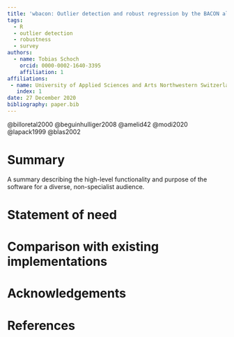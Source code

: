 ```yaml
---
title: 'wbacon: Outlier detection and robust regression by the BACON algorihm with survey data'
tags:
  - R
  - outlier detection
  - robustness 
  - survey
authors:
  - name: Tobias Schoch
    orcid: 0000-0002-1640-3395
    affiliation: 1 
affiliations:
 - name: University of Applied Sciences and Arts Northwestern Switzerland, School of Business
   index: 1
date: 27 December 2020
bibliography: paper.bib
---
```


@billoretal2000 
@beguinhulliger2008
@amelid42
@modi2020
@lapack1999
@blas2002


# Summary
A summary describing the high-level functionality and purpose of the software 
for a diverse, non-specialist audience.

# Statement of need

# Comparison with existing implementations 


# Acknowledgements

# References
